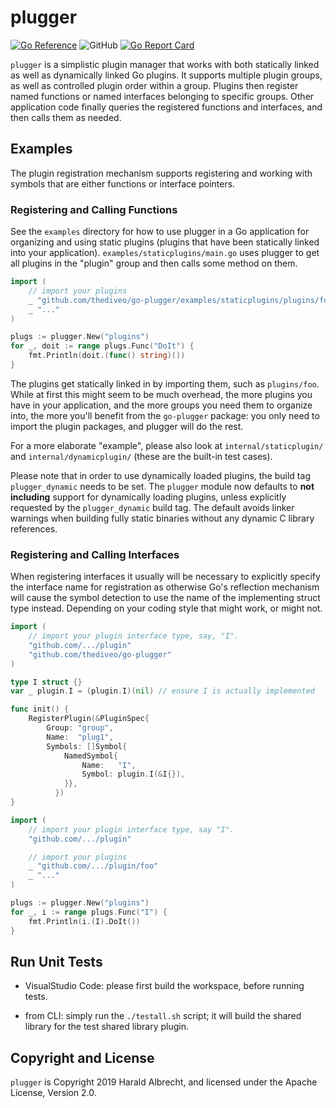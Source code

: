 # plugger

[![Go Reference](https://pkg.go.dev/badge/github.com/thediveo/go-plugger.svg)](https://pkg.go.dev/github.com/thediveo/go-plugger)
![GitHub](https://img.shields.io/github/license/thediveo/go-asciitree)
[![Go Report Card](https://goreportcard.com/badge/github.com/thediveo/go-plugger)](https://goreportcard.com/report/github.com/thediveo/go-plugger)

`plugger` is a simplistic plugin manager that works with both statically linked
as well as dynamically linked Go plugins. It supports multiple plugin groups, as
well as controlled plugin order within a group. Plugins then register named
functions or named interfaces belonging to specific groups. Other application
code finally queries the registered functions and interfaces, and then calls
them as needed.

## Examples

The plugin registration mechanism supports registering and working with symbols
that are either functions or interface pointers.

### Registering and Calling Functions

See the `examples` directory for how to use plugger in a Go application for
organizing and using static plugins (plugins that have been statically linked
into your application). `examples/staticplugins/main.go` uses plugger to
get all plugins in the "plugin" group and then calls some method on them.

```go
import (
    // import your plugins
    _ "github.com/thediveo/go-plugger/examples/staticplugins/plugins/foo"
    _ "..."
)

plugs := plugger.New("plugins")
for _, doit := range plugs.Func("DoIt") {
    fmt.Println(doit.(func() string)())
}
```

The plugins get statically linked in by importing them, such as `plugins/foo`.
While at first this might seem to be much overhead, the more plugins you have
in your application, and the more groups you need them to organize into, the
more you'll benefit from the `go-plugger` package: you only need to import
the plugin packages, and plugger will do the rest.

For a more elaborate "example", please also look at `internal/staticplugin/`
and `internal/dynamicplugin/` (these are the built-in test cases).

Please note that in order to use dynamically loaded plugins, the build tag
`plugger_dynamic` needs to be set. The `plugger` module now defaults to **not
including** support for dynamically loading plugins, unless explicitly requested
by the `plugger_dynamic` build tag. The default avoids linker warnings when
building fully static binaries without any dynamic C library references.

### Registering and Calling Interfaces

When registering interfaces it usually will be necessary to explicitly specify
the interface name for registration as otherwise Go's reflection mechanism will
cause the symbol detection to use the name of the implementing struct type
instead. Depending on your coding style that might work, or might not.

```go
import (
    // import your plugin interface type, say, "I".
    "github.com/.../plugin"
    "github.com/thediveo/go-plugger"
)

type I struct {}
var _ plugin.I = (plugin.I)(nil) // ensure I is actually implemented

func init() {
    RegisterPlugin(&PluginSpec{
        Group: "group",
        Name:  "plug1",
        Symbols: []Symbol{
            NamedSymbol{
                Name:   "I",
                Symbol: plugin.I(&I{}),
            }},
          })
}
```

```go
import (
    // import your plugin interface type, say "I".
    "github.com/.../plugin"

    // import your plugins
    _ "github.com/.../plugin/foo"
    _ "..."
)

plugs := plugger.New("plugins")
for _, i := range plugs.Func("I") {
    fmt.Println(i.(I).DoIt())
}
```

## Run Unit Tests

- VisualStudio Code: please first build the workspace, before running
  tests.

- from CLI: simply run the `./testall.sh` script; it will build the shared
  library for the test shared library plugin.

## Copyright and License

`plugger` is Copyright 2019 Harald Albrecht, and licensed under the Apache
License, Version 2.0.
